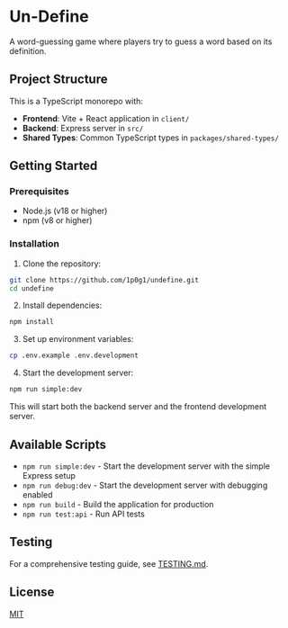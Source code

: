 # Un-Define

A word-guessing game where players try to guess a word based on its definition.

## Project Structure

This is a TypeScript monorepo with:

- **Frontend**: Vite + React application in `client/`
- **Backend**: Express server in `src/`
- **Shared Types**: Common TypeScript types in `packages/shared-types/`

## Getting Started

### Prerequisites

- Node.js (v18 or higher)
- npm (v8 or higher)

### Installation

1. Clone the repository:
```bash
git clone https://github.com/1p0g1/undefine.git
cd undefine
```

2. Install dependencies:
```bash
npm install
```

3. Set up environment variables:
```bash
cp .env.example .env.development
```

4. Start the development server:
```bash
npm run simple:dev
```

This will start both the backend server and the frontend development server.

## Available Scripts

- `npm run simple:dev` - Start the development server with the simple Express setup
- `npm run debug:dev` - Start the development server with debugging enabled
- `npm run build` - Build the application for production
- `npm run test:api` - Run API tests

## Testing

For a comprehensive testing guide, see [TESTING.md](./TESTING.md).

## License

[MIT](LICENSE)
